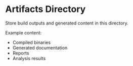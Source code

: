 # Artifacts Directory

Store build outputs and generated content in this directory.

Example content:
- Compiled binaries
- Generated documentation
- Reports
- Analysis results